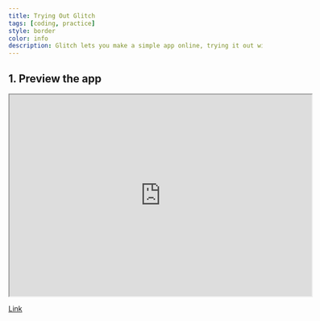 ```yaml
---
title: Trying Out Glitch
tags: [coding, practice]
style: border
color: info
description: Glitch lets you make a simple app online, trying it out with some of my work.
---
```



## 1. Preview the app


<iframe src="https://gratis-lord-h07tgf7btm.glitch.me/" style="height:400px;width:600px;"> </iframe> 

[Link](https://gratis-lord-h07tgf7btm.glitch.me/)

